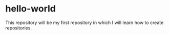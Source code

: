 # hello-world
This repository will be my first repository in which I will learn how to create repositories. 
